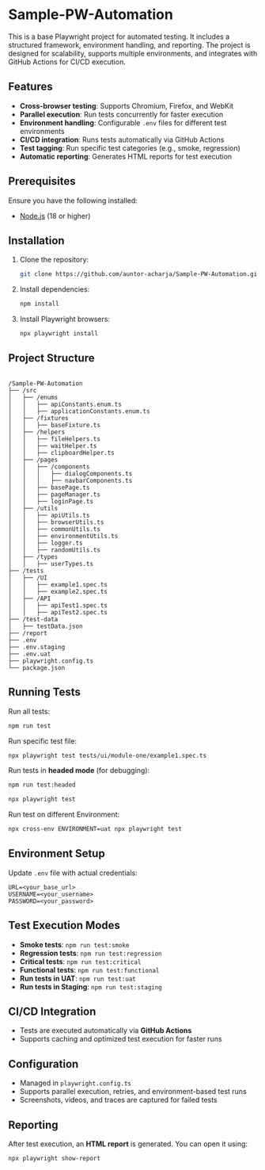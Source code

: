 # Sample-PW-Automation

This is a base Playwright project for automated testing. It includes a structured framework, environment handling, and reporting. The project is designed for scalability, supports multiple environments, and integrates with GitHub Actions for CI/CD execution.

## Features

- **Cross-browser testing**: Supports Chromium, Firefox, and WebKit
- **Parallel execution**: Run tests concurrently for faster execution
- **Environment handling**: Configurable `.env` files for different test environments
- **CI/CD integration**: Runs tests automatically via GitHub Actions
- **Test tagging**: Run specific test categories (e.g., smoke, regression)
- **Automatic reporting**: Generates HTML reports for test execution

## Prerequisites

Ensure you have the following installed:

- [Node.js](https://nodejs.org/en/download/) (18 or higher)

## Installation

1. Clone the repository:
   ```bash
   git clone https://github.com/auntor-acharja/Sample-PW-Automation.git
   ```
2. Install dependencies:
   ```bash
   npm install
   ```
3. Install Playwright browsers:
   ```bash
   npx playwright install
   ```

## Project Structure

```

/Sample-PW-Automation
├── /src
│   ├── /enums
│   │   ├── apiConstants.enum.ts
│   │   ├── applicationConstants.enum.ts
│   ├── /fixtures
│   │   ├── baseFixture.ts
│   ├── /helpers
│   │   ├── fileHelpers.ts
│   │   ├── waitHelper.ts
│   │   ├── clipboardHelper.ts
│   ├── /pages
│   │   ├── /components
│   │   │   ├── dialogComponents.ts
│   │   │   ├── navbarComponents.ts
│   │   ├── basePage.ts
│   │   ├── pageManager.ts
│   │   ├── loginPage.ts
│   ├── /utils
│   │   ├── apiUtils.ts
│   │   ├── browserUtils.ts
│   │   ├── commonUtils.ts
│   │   ├── environmentUtils.ts
│   │   ├── logger.ts
│   │   ├── randomUtils.ts
│   ├── /types
│   │   ├── userTypes.ts
├── /tests
│   ├── /UI
│   │   ├── example1.spec.ts
│   │   ├── example2.spec.ts
│   ├── /API
│   │   ├── apiTest1.spec.ts
│   │   ├── apiTest2.spec.ts
├── /test-data
│   ├── testData.json
├── /report
├── .env
├── .env.staging
├── .env.uat
├── playwright.config.ts
└── package.json
```

## Running Tests

Run all tests:

```bash
npm run test
```

Run specific test file:

```bash
npx playwright test tests/ui/module-one/example1.spec.ts
```

Run tests in **headed mode** (for debugging):

```bash
npm run test:headed
```

```bash
npx playwright test
```

Run test on different Environment:

```bash
npx cross-env ENVIRONMENT=uat npx playwright test
```

## Environment Setup

Update `.env` file with actual credentials:

```
URL=<your_base_url>
USERNAME=<your_username>
PASSWORD=<your_password>
```

## Test Execution Modes

- **Smoke tests**: `npm run test:smoke`
- **Regression tests**: `npm run test:regression`
- **Critical tests**: `npm run test:critical`
- **Functional tests**: `npm run test:functional`
- **Run tests in UAT**: `npm run test:uat`
- **Run tests in Staging**: `npm run test:staging`

## CI/CD Integration

- Tests are executed automatically via **GitHub Actions**
- Supports caching and optimized test execution for faster runs

## Configuration

- Managed in `playwright.config.ts`
- Supports parallel execution, retries, and environment-based test runs
- Screenshots, videos, and traces are captured for failed tests

## Reporting

After test execution, an **HTML report** is generated. You can open it using:

```bash
npx playwright show-report
```
